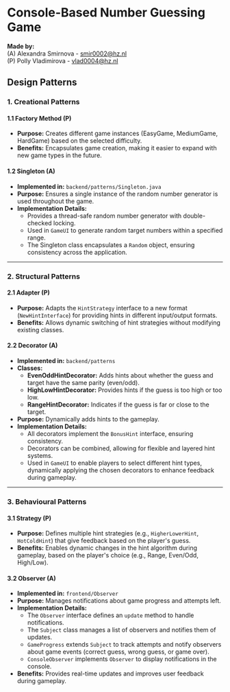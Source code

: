 # Console-Based Number Guessing Game

**Made by:**  
(A) Alexandra Smirnova - smir0002@hz.nl  
(P) Polly Vladimirova - vlad0004@hz.nl

## Design Patterns

### 1. **Creational Patterns**

#### 1.1 **Factory Method (P)**
- **Purpose:** Creates different game instances (EasyGame, MediumGame, HardGame) based on the selected difficulty.
- **Benefits:** Encapsulates game creation, making it easier to expand with new game types in the future.

#### 1.2 **Singleton (A)**
- **Implemented in:** `backend/patterns/Singleton.java`
- **Purpose:** Ensures a single instance of the random number generator is used throughout the game.
- **Implementation Details:**
   - Provides a thread-safe random number generator with double-checked locking.
   - Used in `GameUI` to generate random target numbers within a specified range.
   - The Singleton class encapsulates a `Random` object, ensuring consistency across the application.

---

### 2. **Structural Patterns**

#### 2.1 **Adapter (P)**
- **Purpose:** Adapts the `HintStrategy` interface to a new format (`NewHintInterface`) for providing hints in different input/output formats.
- **Benefits:** Allows dynamic switching of hint strategies without modifying existing classes.

#### 2.2 **Decorator (A)**
- **Implemented in:** `backend/patterns`
- **Classes:**
   - **EvenOddHintDecorator:** Adds hints about whether the guess and target have the same parity (even/odd).
   - **HighLowHintDecorator:** Provides hints if the guess is too high or too low.
   - **RangeHintDecorator:** Indicates if the guess is far or close to the target.
- **Purpose:** Dynamically adds hints to the gameplay.
- **Implementation Details:**
   - All decorators implement the `BonusHint` interface, ensuring consistency.
   - Decorators can be combined, allowing for flexible and layered hint systems.
   - Used in `GameUI` to enable players to select different hint types, dynamically applying the chosen decorators to enhance feedback during gameplay.

---

### 3. **Behavioural Patterns**

#### 3.1 **Strategy (P)**
- **Purpose:** Defines multiple hint strategies (e.g., `HigherLowerHint`, `HotColdHint`) that give feedback based on the player's guess.
- **Benefits:** Enables dynamic changes in the hint algorithm during gameplay, based on the player's choice (e.g., Range, Even/Odd, High/Low).

#### 3.2 **Observer (A)**
- **Implemented in:** `frontend/Observer`
- **Purpose:** Manages notifications about game progress and attempts left.
- **Implementation Details:**
   - The `Observer` interface defines an `update` method to handle notifications.
   - The `Subject` class manages a list of observers and notifies them of updates.
   - `GameProgress` extends `Subject` to track attempts and notify observers about game events (correct guess, wrong guess, or game over).
   - `ConsoleObserver` implements `Observer` to display notifications in the console.
- **Benefits:** Provides real-time updates and improves user feedback during gameplay.
